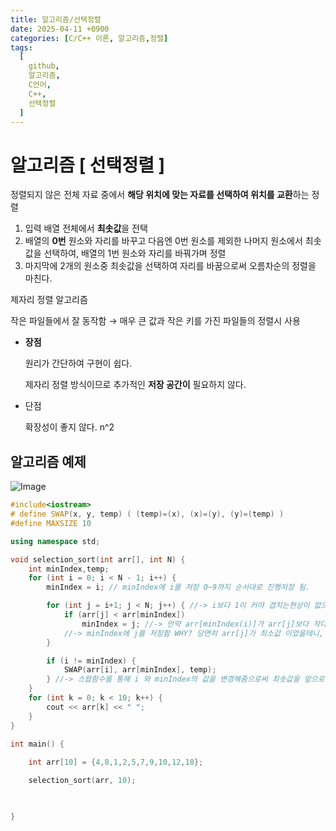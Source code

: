 ```yaml
---
title: 알고리즘/선택정렬
date: 2025-04-11 +0900
categories: [C/C++ 이론, 알고리즘,정렬]
tags:
  [
    github,
    알고리즘,
    C언어,
    C++,
	선택정렬
  ]
---
```


# 알고리즘 [ 선택정렬 ]

정렬되지 않은 전체 자료 중에서 **해당 위치에 맞는 자료를 선택하여 위치를 교환**하는 정렬

1. 입력 배열 전체에서 **최솟값**을 전택
2. 배열의 **0번** 원소와 자리를 바꾸고 다음엔 0번 원소를 제외한 나머지 원소에서 최솟값을 선택하여, 배열의 1번 원소와 자리를 바꿔가며 정렬
3. 마지막에 2개의 원소중 최솟값을 선택하여 자리를 바꿈으로써 오름차순의 정렬을 마친다.

제자리 정렬 알고리즘

작은 파일들에서 잘 동작함 → 매우 큰 값과 작은 키를 가진 파일들의 정렬시 사용

- **장점**
    
    원리가 간단하여 구현이 쉽다.
    
    제자리 정렬 방식이므로 추가적인 **저장 공간이** 필요하지 않다.
    
- 단점
    
    확장성이 좋지 않다. n^2
    

## 알고리즘 예제
![Image](https://github.com/user-attachments/assets/82d5735a-66db-4fd4-9752-334e12cedccf)

```cpp
#include<iostream>
# define SWAP(x, y, temp) ( (temp)=(x), (x)=(y), (y)=(temp) )
#define MAXSIZE 10

using namespace std;

void selection_sort(int arr[], int N) {
	int minIndex,temp;
	for (int i = 0; i < N - 1; i++) {
		minIndex = i; // minIndex에 i를 저장 0~9까지 순서대로 진행저장 됨.

		for (int j = i+1; j < N; j++) { //-> i보다 1이 커야 겹치는현상이 없으므로 i+1
			if (arr[j] < arr[minIndex])
				minIndex = j; //-> 만약 arr[minIndex(i)]가 arr[j]보다 작다면 
			//-> minIndex에 j를 저장함 WHY? 당연히 arr[j]가 최소값 이었을테니,
		}

		if (i != minIndex) {
			SWAP(arr[i], arr[minIndex], temp);
		} //-> 스왑함수를 통해 i 와 minIndex의 값을 변경해줌으로써 최솟값을 앞으로 보내는 작업을 함.
	}
	for (int k = 0; k < 10; k++) {
		cout << arr[k] << " ";
	}
}

int main() {
	
	int arr[10] = {4,8,1,2,5,7,9,10,12,18};

	selection_sort(arr, 10);

	

}
```
